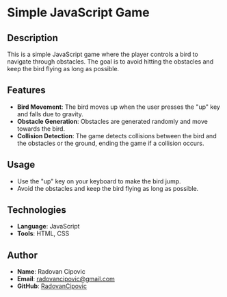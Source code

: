 # Simple JavaScript Game

## Description
This is a simple JavaScript game where the player controls a bird to navigate through obstacles. The goal is to avoid hitting the obstacles and keep the bird flying as long as possible.

## Features
- **Bird Movement**: The bird moves up when the user presses the "up" key and falls due to gravity.
- **Obstacle Generation**: Obstacles are generated randomly and move towards the bird.
- **Collision Detection**: The game detects collisions between the bird and the obstacles or the ground, ending the game if a collision occurs.

## Usage
- Use the "up" key on your keyboard to make the bird jump.
- Avoid the obstacles and keep the bird flying as long as possible.

## Technologies
- **Language**: JavaScript
- **Tools**: HTML, CSS

## Author
- **Name**: Radovan Cipovic
- **Email**: radovancipovic@gmail.com
- **GitHub**: [RadovanCipovic](https://github.com/RadovanCipovic)
